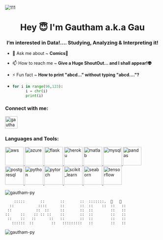 ![111](https://user-images.githubusercontent.com/94351317/177532450-990dc44a-3a39-440e-ae63-1b50e5d1dd8a.jpg)


<h1 align="center">Hey 😇 I'm Gautham a.k.a Gau</h1>
<h3 align="center">I’m interested in Data!.... Studying, Analyzing & Interpreting it!</h3>

- 💬 Ask me about ~ **Comics📗**

- 📫 How to reach me ~ **Give a Huge ShoutOut... and I shall appear!👽**

- ⚡ Fun fact ~ **How to print "abcd..." without typing "abcd...."?**
- ```python
  for i in range(96,123):
        i = chr(i)
        print(i) 
  ```  



<h3 align="left">Connect with me:</h3>
<p align="left">
<a href="https://linkedin.com/in/gauthamr-" target="blank"><img align="center" src="https://raw.githubusercontent.com/rahuldkjain/github-profile-readme-generator/master/src/images/icons/Social/linked-in-alt.svg" alt="gauthamr-" height="40" width="40" /></a>
</p>





<h3 align="left">Languages and Tools:</h3>
<p align="left"> <a href="https://aws.amazon.com" target="_blank" rel="noreferrer"> <img src="https://raw.githubusercontent.com/devicons/devicon/master/icons/amazonwebservices/amazonwebservices-original-wordmark.svg" alt="aws" width="60" height="60"/> </a> <a href="https://azure.microsoft.com/en-in/" target="_blank" rel="noreferrer"> <img src="https://www.vectorlogo.zone/logos/microsoft_azure/microsoft_azure-icon.svg" alt="azure" width="60" height="60"/> </a> <a href="https://flask.palletsprojects.com/" target="_blank" rel="noreferrer"> <img src="https://www.vectorlogo.zone/logos/pocoo_flask/pocoo_flask-icon.svg" alt="flask" width="60" height="60"/> </a> <a href="https://heroku.com" target="_blank" rel="noreferrer"> <img src="https://www.vectorlogo.zone/logos/heroku/heroku-icon.svg" alt="heroku" width="60" height="60"/> </a> <a href="https://www.mathworks.com/" target="_blank" rel="noreferrer"> <img src="https://upload.wikimedia.org/wikipedia/commons/2/21/Matlab_Logo.png" alt="matlab" width="60" height="60"/> </a> <a href="https://www.mysql.com/" target="_blank" rel="noreferrer"> <img src="https://raw.githubusercontent.com/devicons/devicon/master/icons/mysql/mysql-original-wordmark.svg" alt="mysql" width="60" height="60"/> </a> <a href="https://pandas.pydata.org/" target="_blank" rel="noreferrer"> <img src="https://raw.githubusercontent.com/devicons/devicon/2ae2a900d2f041da66e950e4d48052658d850630/icons/pandas/pandas-original.svg" alt="pandas" width="60" height="60"/> </a> <a href="https://www.postgresql.org" target="_blank" rel="noreferrer"> <img src="https://raw.githubusercontent.com/devicons/devicon/master/icons/postgresql/postgresql-original-wordmark.svg" alt="postgresql" width="60" height="60"/> </a> <a href="https://www.python.org" target="_blank" rel="noreferrer"> <img src="https://raw.githubusercontent.com/devicons/devicon/master/icons/python/python-original.svg" alt="python" width="60" height="60"/> </a> <a href="https://pytorch.org/" target="_blank" rel="noreferrer"> <img src="https://www.vectorlogo.zone/logos/pytorch/pytorch-icon.svg" alt="pytorch" width="60" height="60"/> </a> <a href="https://scikit-learn.org/" target="_blank" rel="noreferrer"> <img src="https://upload.wikimedia.org/wikipedia/commons/0/05/Scikit_learn_logo_small.svg" alt="scikit_learn" width="60" height="60"/> </a> <a href="https://seaborn.pydata.org/" target="_blank" rel="noreferrer"> <img src="https://seaborn.pydata.org/_images/logo-mark-lightbg.svg" alt="seaborn" width="60" height="60"/> </a> <a href="https://www.tensorflow.org" target="_blank" rel="noreferrer"> <img src="https://www.vectorlogo.zone/logos/tensorflow/tensorflow-icon.svg" alt="tensorflow" width="60" height="60"/> </a> </p>



<p>&nbsp;<img align="left" src="https://github-readme-stats.vercel.app/api?username=gautham-py&show_icons=true&locale=en&title_color=e67e22&bg_color=000000&text_color=FFFFFF&border=008000" alt="gautham-py" /></p> 

```
    :::::       ::       ::       ::  :::::::.  💚   🤍 
  ::           ::::      ::       ::  ::    ::  ::   ::
 ::           ::  ::     ::       ::  ::        ::   ::  
::     ::    :: :: ::    ::       ::  ::        ::   ::   
 ::    ::   ::      ::   ::       ::  ::        ::   ::   
   ::::::  ::        ::   :::::::::   ::        ::   :: 
```



<p> <img align="left" src="https://github-readme-streak-stats.herokuapp.com/?user=gautham-py&theme=highcontrast&border=FFFFFF&stroke=FFFFFF" alt="gautham-py" /> </p>

<!---
/Gautham-Py is a ✨ special ✨ repository because its `README.md` (this file) appears on your GitHub profile.
You can click the Preview link to take a look at your changes.
--->
